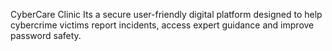 CyberCare Clinic
Its a secure user-friendly digital platform designed to help cybercrime victims report incidents, access expert guidance and improve password safety.